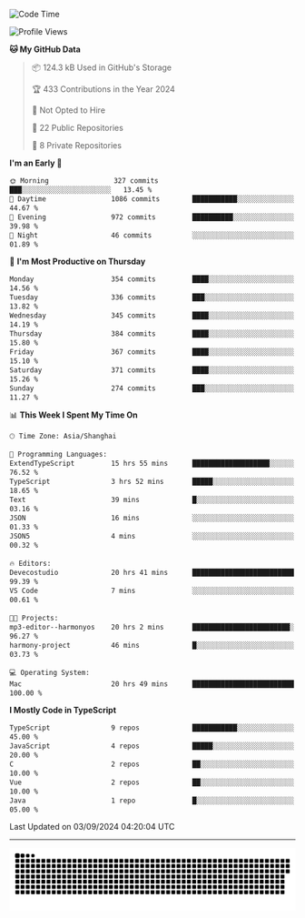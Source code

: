 <!--
<picture>
  <source
    srcset="https://github-readme-stats.vercel.app/api?username=kevinxft&show_icons=true&theme=dark"
    media="(prefers-color-scheme: dark)"
  />
  <source
    srcset="https://github-readme-stats.vercel.app/api?username=kevinxft&show_icons=true"
    media="(prefers-color-scheme: light), (prefers-color-scheme: no-preference)"
  />
  <img src="https://github-readme-stats.vercel.app/api?username=kevinxft&show_icons=true" />
</picture>
-->

<!--START_SECTION:waka-->
![Code Time](http://img.shields.io/badge/Code%20Time-2%2C506%20hrs%2029%20mins-blue)

![Profile Views](http://img.shields.io/badge/Profile%20Views-0-blue)

**🐱 My GitHub Data** 

> 📦 124.3 kB Used in GitHub's Storage 
 > 
> 🏆 433 Contributions in the Year 2024
 > 
> 🚫 Not Opted to Hire
 > 
> 📜 22 Public Repositories 
 > 
> 🔑 8 Private Repositories 
 > 
**I'm an Early 🐤** 

```text
🌞 Morning                327 commits         ███░░░░░░░░░░░░░░░░░░░░░░   13.45 % 
🌆 Daytime                1086 commits        ███████████░░░░░░░░░░░░░░   44.67 % 
🌃 Evening                972 commits         ██████████░░░░░░░░░░░░░░░   39.98 % 
🌙 Night                  46 commits          ░░░░░░░░░░░░░░░░░░░░░░░░░   01.89 % 
```
📅 **I'm Most Productive on Thursday** 

```text
Monday                   354 commits         ████░░░░░░░░░░░░░░░░░░░░░   14.56 % 
Tuesday                  336 commits         ███░░░░░░░░░░░░░░░░░░░░░░   13.82 % 
Wednesday                345 commits         ████░░░░░░░░░░░░░░░░░░░░░   14.19 % 
Thursday                 384 commits         ████░░░░░░░░░░░░░░░░░░░░░   15.80 % 
Friday                   367 commits         ████░░░░░░░░░░░░░░░░░░░░░   15.10 % 
Saturday                 371 commits         ████░░░░░░░░░░░░░░░░░░░░░   15.26 % 
Sunday                   274 commits         ███░░░░░░░░░░░░░░░░░░░░░░   11.27 % 
```


📊 **This Week I Spent My Time On** 

```text
🕑︎ Time Zone: Asia/Shanghai

💬 Programming Languages: 
ExtendTypeScript         15 hrs 55 mins      ███████████████████░░░░░░   76.52 % 
TypeScript               3 hrs 52 mins       █████░░░░░░░░░░░░░░░░░░░░   18.65 % 
Text                     39 mins             █░░░░░░░░░░░░░░░░░░░░░░░░   03.16 % 
JSON                     16 mins             ░░░░░░░░░░░░░░░░░░░░░░░░░   01.33 % 
JSON5                    4 mins              ░░░░░░░░░░░░░░░░░░░░░░░░░   00.32 % 

🔥 Editors: 
Devecostudio             20 hrs 41 mins      █████████████████████████   99.39 % 
VS Code                  7 mins              ░░░░░░░░░░░░░░░░░░░░░░░░░   00.61 % 

🐱‍💻 Projects: 
mp3-editor--harmonyos    20 hrs 2 mins       ████████████████████████░   96.27 % 
harmony-project          46 mins             █░░░░░░░░░░░░░░░░░░░░░░░░   03.73 % 

💻 Operating System: 
Mac                      20 hrs 49 mins      █████████████████████████   100.00 % 
```

**I Mostly Code in TypeScript** 

```text
TypeScript               9 repos             ███████████░░░░░░░░░░░░░░   45.00 % 
JavaScript               4 repos             █████░░░░░░░░░░░░░░░░░░░░   20.00 % 
C                        2 repos             ██░░░░░░░░░░░░░░░░░░░░░░░   10.00 % 
Vue                      2 repos             ██░░░░░░░░░░░░░░░░░░░░░░░   10.00 % 
Java                     1 repo              █░░░░░░░░░░░░░░░░░░░░░░░░   05.00 % 
```




 Last Updated on 03/09/2024 04:20:04 UTC
<!--END_SECTION:waka-->

---

<picture>
  <source media="(prefers-color-scheme: dark)" srcset="https://raw.githubusercontent.com/kevinxft/kevinxft/output/github-contribution-grid-snake-dark.svg">
  <source media="(prefers-color-scheme: light)" srcset="https://raw.githubusercontent.com/kevinxft/kevinxft/output/github-contribution-grid-snake.svg">
  <img alt="github contribution grid snake animation" src="https://raw.githubusercontent.com/kevinxft/kevinxft/output/github-contribution-grid-snake.svg">
</picture>